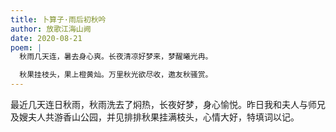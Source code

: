 ```yaml
---
title: 卜算子·雨后初秋吟
author: 放歌江海山阙
date: 2020-08-21
poem: |
  秋雨几天连，暑去身心爽。长夜清凉好梦来，梦醒曦光冉。

  秋果挂枝头，果上橙黄灿。万里秋光欲尽收，邀友秋骚赏。
---
```


最近几天连日秋雨，秋雨洗去了焖热，长夜好梦，身心愉悦。昨日我和夫人与师兄及嫂夫人共游香山公园，并见排排秋果挂满枝头，心情大好，特填词以记。
